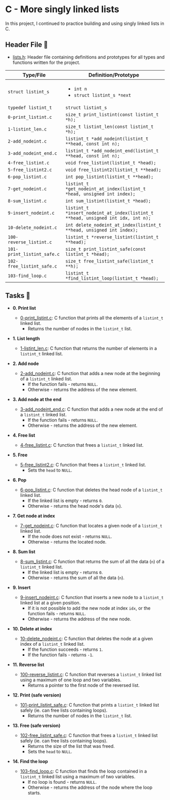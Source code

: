 # C - More singly linked lists

In this project, I continued to practice building and using singly linked lists in C.

## Header File :file_folder:

- [lists.h](./lists.h): Header file containing definitions and prototypes for all types
  and functions written for the project.

| Type/File                  | Definition/Prototype                                                             |
| -------------------------- | -------------------------------------------------------------------------------- |
| `struct listint_s`         | <ul><li>`int n`</li><li>`struct listint_s *next`</li></ul>                       |
| `typedef listint_t`        | `struct listint_s`                                                               |
| `0-print_listint.c`        | `size_t print_listint(const listint_t *h);`                                      |
| `1-listint_len.c`          | `size_t listint_len(const listint_t *h);`                                        |
| `2-add_nodeint.c`          | `listint_t *add_nodeint(listint_t **head, const int n);`                         |
| `3-add_nodeint_end.c`      | `listint_t *add_nodeint_end(listint_t **head, const int n);`                     |
| `4-free_listint.c`         | `void free_listint(listint_t *head);`                                            |
| `5-free_listint2.c`        | `void free_listint2(listint_t **head);`                                          |
| `6-pop_listint.c`          | `int pop_listint(listint_t **head);`                                             |
| `7-get_nodeint.c`          | `listint_t *get_nodeint_at_index(listint_t *head, unsigned int index);`          |
| `8-sum_listint.c`          | `int sum_listint(listint_t *head);`                                              |
| `9-insert_nodeint.c`       | `listint_t *insert_nodeint_at_index(listint_t **head, unsigned int idx, int n);` |
| `10-delete_nodeint.c`      | `int delete_nodeint_at_index(listint_t **head, unsigned int index);`             |
| `100-reverse_listint.c`    | `listint_t *reverse_listint(listint_t **head);`                                  |
| `101-print_listint_safe.c` | `size_t print_listint_safe(const listint_t *head);`                              |
| `102-free_listint_safe.c`  | `size_t free_listint_safe(listint_t **h);`                                       |
| `103-find_loop.c`          | `listint_t *find_listint_loop(listint_t *head);`                                 |

## Tasks :page_with_curl:

- **0. Print list**

  - [0-print_listint.c](./0-print_listint.c): C function that prints all the elements
    of a `listint_t` linked list.
    - Returns the number of nodes in the `listint_t` list.

- **1. List length**

  - [1-listint_len.c](./1-listint_len.c): C function that returns the number
    of elements in a `listint_t` linked list.

- **2. Add node**

  - [2-add_nodeint.c](./2-add_nodeint.c): C function that adds a new node at
    the beginning of a `listint_t` linked list.
    - If the function fails - returns `NULL`.
    - Otherwise - returns the address of the new element.

- **3. Add node at the end**

  - [3-add_nodeint_end.c](./3-add_nodeint_end.c): C function that adds a new node
    at the end of a `listint_t` linked list.
    - If the function fails - returns `NULL`.
    - Otherwise - returns the address of the new element.

- **4. Free list**

  - [4-free_listint.c](./4-free_listint.c): C function that frees a `listint_t`
    linked list.

- **5. Free**

  - [5-free_listint2.c](./5-free_listint2.c): C function that frees a
    `listint_t` linked list.
    - Sets the `head` to `NULL`.

- **6. Pop**

  - [6-pop_listint.c](./6-pop_listint.c): C function that deletes the head node of
    a `listint_t` linked list.
    - If the linked list is empty - returns `0`.
    - Otherwise - returns the head node's data (`n`).

- **7. Get node at index**

  - [7-get_nodeint.c](./7-get_nodeint.c): C function that locates a given node
    of a `listint_t` linked list.
    - If the node does not exist - returns `NULL`.
    - Otherwise - returns the located node.

- **8. Sum list**

  - [8-sum_listint.c](./8-sum_listint.c): C function that returns the sum of all
    the data (`n`) of a `listint_t` linked list.
    - If the linked list is empty - returns `0`.
    - Otherwise - returns the sum of all the data (`n`).

- **9. Insert**

  - [9-insert_nodeint.c](./9-insert_nodeint.c): C function that inserts a new node to
    a `listint_t` linked list at a given position.
    - If it is not possible to add the new node at index `idx`, or the function
      fails - returns `NULL`.
    - Otherwise - returns the address of the new node.

- **10. Delete at index**

  - [10-delete_nodeint.c](./10-delete_nodeint.c): C function that deletes the node at a
    given index of a `listint_t` linked list.
    - If the function succeeds - returns `1`.
    - If the function fails - returns `-1`.

- **11. Reverse list**

  - [100-reverse_listint.c](./100-reverse_listint.c): C function that reverses a `listint_t`
    linked list using a maximum of one loop and two variables.
    - Returns a pointer to the first node of the reversed list.

- **12. Print (safe version)**

  - [101-print_listint_safe.c](./101-print_listint_safe.c): C function that prints
    a `listint_t` linked list safely (ie. can free lists containing loops).
    - Returns the number of nodes in the `listint_t` list.

- **13. Free (safe version)**

  - [102-free_listint_safe.c](./102-free_listint_safe.c): C function that frees a
    `listint_t` linked list safely (ie. can free lists containing loops).
    - Returns the size of the list that was freed.
    - Sets the `head` to `NULL`.

- **14. Find the loop**
  - [103-find_loop.c](./103-find_loop.c): C function that finds the loop contained in a
    `listint_t` linked list using a maximum of two variables.
    - If no loop is found - returns `NULL`.
    - Otherwise - returns the address of the node where the loop starts.

